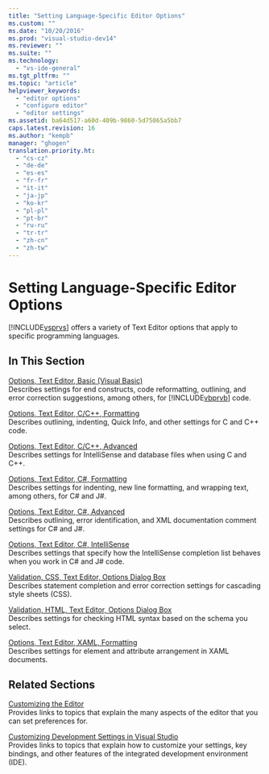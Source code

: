```yaml
---
title: "Setting Language-Specific Editor Options"
ms.custom: ""
ms.date: "10/20/2016"
ms.prod: "visual-studio-dev14"
ms.reviewer: ""
ms.suite: ""
ms.technology: 
  - "vs-ide-general"
ms.tgt_pltfrm: ""
ms.topic: "article"
helpviewer_keywords: 
  - "editor options"
  - "configure editor"
  - "editor settings"
ms.assetid: ba64d517-a60d-409b-9860-5d75065a5bb7
caps.latest.revision: 16
ms.author: "kempb"
manager: "ghogen"
translation.priority.ht: 
  - "cs-cz"
  - "de-de"
  - "es-es"
  - "fr-fr"
  - "it-it"
  - "ja-jp"
  - "ko-kr"
  - "pl-pl"
  - "pt-br"
  - "ru-ru"
  - "tr-tr"
  - "zh-cn"
  - "zh-tw"
---
```

# Setting Language-Specific Editor Options
[!INCLUDE[vsprvs](../../code-quality/includes/vsprvs_md.md)] offers a variety of Text Editor options that apply to specific programming languages.  
  
## In This Section  
 [Options, Text Editor, Basic (Visual Basic)](../../ide/reference/options--text-editor--basic--visual-basic-.md)  
 Describes settings for end constructs, code reformatting, outlining, and error correction suggestions, among others, for [!INCLUDE[vbprvb](../../code-quality/includes/vbprvb_md.md)] code.  
  
 [Options, Text Editor, C/C++, Formatting](../../ide/reference/options--text-editor--c-c----formatting.md)  
 Describes outlining, indenting, Quick Info, and other settings for C and C++ code.  
  
 [Options, Text Editor, C/C++, Advanced](../../ide/reference/options--text-editor--c-c----advanced.md)  
 Describes settings for IntelliSense and database files when using C and C++.  
  
 [Options, Text Editor, C#, Formatting](../../ide/reference/options--text-editor--csharp--formatting.md)  
 Describes settings for indenting, new line formatting, and wrapping text, among others, for C# and J#.  
  
 [Options, Text Editor, C#, Advanced](../../ide/reference/options--text-editor--csharp--advanced.md)  
 Describes outlining, error identification, and XML documentation comment settings for C# and J#.  
  
 [Options, Text Editor, C#, IntelliSense](../../ide/reference/options--text-editor--csharp--intellisense.md)  
 Describes settings that specify how the IntelliSense completion list behaves when you work in C# and J# code.  
  
 [Validation, CSS, Text Editor, Options Dialog Box](../Topic/Validation,%20CSS,%20Text%20Editor,%20Options%20Dialog%20Box.md)  
 Describes statement completion and error correction settings for cascading style sheets (CSS).  
  
 [Validation, HTML, Text Editor, Options Dialog Box](../Topic/Validation,%20HTML,%20Text%20Editor,%20Options%20Dialog%20Box.md)  
 Describes settings for checking HTML syntax based on the schema you select.  
  
 [Options, Text Editor, XAML, Formatting](../../ide/reference/options--text-editor--xaml--formatting.md)  
 Describes settings for element and attribute arrangement in XAML documents.  
  
## Related Sections  
 [Customizing the Editor](../../ide/customizing-the-editor.md)  
 Provides links to topics that explain the many aspects of the editor that you can set preferences for.  
  
 [Customizing Development Settings in Visual Studio](http://msdn.microsoft.com/en-us/22c4debb-4e31-47a8-8f19-16f328d7dcd3)  
 Provides links to topics that explain how to customize your settings, key bindings, and other features of the integrated development environment (IDE).